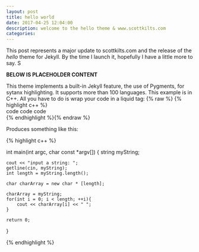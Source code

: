 ```yaml
---
layout: post
title: hello world
date: 2017-04-25 12:04:00
description: welcome to the hello theme & www.scottkilts.com
categories: 
---
```


This post represents a major update to scottkilts.com and the release of the *hello* theme for Jekyll.
By the time I launch it, hopefully I have a little more to say. S

**BELOW IS PLACEHOLDER CONTENT**

This theme implements a built-in Jekyll feature, the use of Pygments, for sytanx highlighting. It supports more than 100 languages. This example is in C++. All you have to do is wrap your code in a liquid tag: 
{% raw  %}
{% highlight c++ %}  <br/> code code code <br/> {% endhighlight %}{% endraw %}

Produces something like this: 

{% highlight c++ %}

int main(int argc, char const *argv[])
{
	string myString;

	cout << "input a string: ";
	getline(cin, myString);
	int length = myString.length();
	
	char charArray = new char * [length];

	charArray = myString;
	for(int i = 0; i < length; ++i){
		cout << charArray[i] << " ";
	}
	
	return 0;
}

{% endhighlight %}
